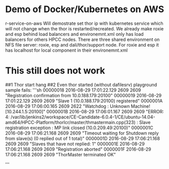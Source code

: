 # Demo of Docker/Kubernetes on AWS
r-service-on-aws
Will demostrate set thor ip with kubernetes service which will not change when the thor is restarted/recreated. We already make roxie and esp behind load balancers and environemnt.xml only has load balancers for others HPCC nodes. There are three shared environment on NFS file server: roxie, esp and dali/thor/support node. For roxie and esp it has localhost for local component in their environemnt.xml

# This still does not work
##1 Thor start hang
##2 Even thor started (without dafilesrv) playground sample fails: 
'''sh
00000018 2016-08-29 17:01:22.129  2609  2609 "Registration confirmation from 10.0.188.179:20100"
00000019 2016-08-29 17:01:22.129  2609  2609 "Slave 1 (10.0.188.179:20100) registered"
0000001A 2016-08-29 17:06:00.165  2609  2622 "Watchdog : Unknown Machine! [10.244.1.5:20100]"
0000001B 2016-08-29 17:06:01.167  2609  2609 "ERROR: 4: /var/lib/jenkins2/workspace/CE-Candidate-6.0.4-1/CE/ubuntu-14.04-amd64/HPCC-Platform/thorlcr/master/thmastermain.cpp(323) : Slave registration exception : MP link closed (10.0.209.49:20100)"
0000001C 2016-08-29 17:06:21.168  2609  2609 "Timeout waiting for Shutdown reply from slave(s) (0 replied out of 1 total)"
0000001D 2016-08-29 17:06:21.168  2609  2609 "Slaves that have not replied: 1"
0000001E 2016-08-29 17:06:21.168  2609  2609 "Registration aborted"
0000001F 2016-08-29 17:06:21.168  2609  2609 "ThorMaster terminated OK"

'''
